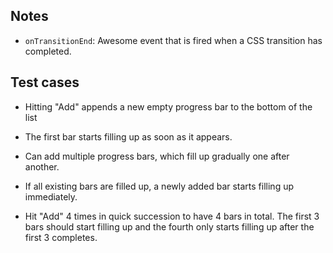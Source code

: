 ## Notes

- `onTransitionEnd`: Awesome event that is fired when a CSS transition has completed.

## Test cases

- Hitting "Add" appends a new empty progress bar to the bottom of the list

* The first bar starts filling up as soon as it appears.

- Can add multiple progress bars, which fill up gradually one after another.

* If all existing bars are filled up, a newly added bar starts filling up immediately.

- Hit "Add" 4 times in quick succession to have 4 bars in total. The first 3 bars should start filling up and the fourth only starts filling up after the first 3 completes.

